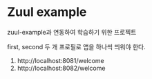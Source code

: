 # Zuul example

zuul-example과 연동하여 학습하기 위한 프로젝트

first, second 두 개 프로필로 앱을 하나씩 띄워야 한다.

1. http://localhost:8081/welcome
2. http://localhost:8082/welcome